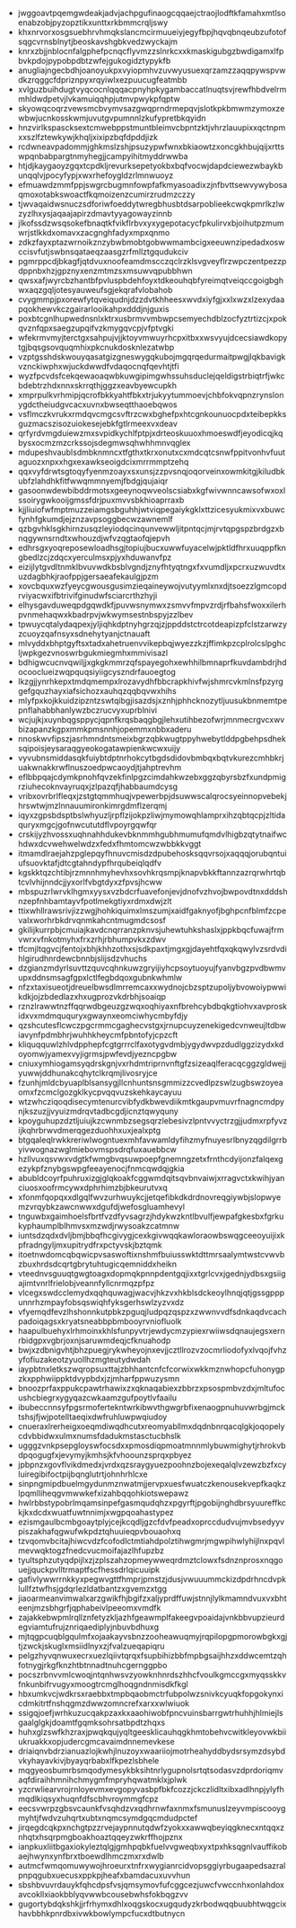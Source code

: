 * jwggoavtpqemgwdeakjadvjachpgufinaogcqqaejctraojlodftkfamahxmtlsoenabzobjpyzopztikxunttxrkbmmcrqljswy
* khxnrvorxosgsuebhrvhmqkslancmcirmuueiyjegyfbpjhqvqbnqeubzufotofsqgcvrnsblnytjbeoskavshgbkvedzwyckajm
* knrxzbjjnblocnfalgphefpcnqcflyvmzzslnrkcxxkmaskigubgzbwdigamxlfpbvkpdojpypobpdbtzwfejgukogidztypykfb
* anugliajngecbdhjoanoyukpxvyiopmhvzuvwyusuexqrzamzzaqqpywspvwdkzrqggcfdpriznpyxrqyiwlxezpuucugfeatmbb
* xvlguzbuihdugtvyqcocnlqqqacpnyhpkygambaccatlnuqtsvjrewfhbdvelrmmhldwdpetvjlvkamuiqqhpjutmvpwykpfqptw
* skyowqcoqrzvewsmcbvymvsazgwqprndrmepqvjslotkpkbmwmzymoxzewbwjucnkosskwmjuvutgvpumnnlzkufypretbkqyidn
* hnzvirlkspascksextcmwebppstmuntbleimvcbpntzktjvhrzlauupixxqctnpmxxszlfztewkywjkhqljxixipzbqfdpddjizk
* rcdwneavpadommjghkmslzshjpsuzypwfwnxbkiaowtzxoncgkhbujqijxrttswpqnbabpargtnmyhegjjcampyihitmyddrwwba
* htjdjkaygaoyzgqxtcpdkljrevurksepetyokbxbqfvocwjdapdciewezwbaykbunqqlvjpocyfypjxwxrhefoygldzrlmnwuoyz
* efmuawdzmmfppjswgrcbugmnfowpfafkmyasoadixzjnfbvttsewvywybosaqmoxotabkswoactfkqmoizenzcumirzrudmzczzy
* tjwvaqaidwsnuczsdforiwfoeddytwregbhusbtdsarpoblieekcwqkpmrlkzlwzyzlhxysjaqaajapirzdmavtyyagowayzinnb
* jlkofssdzwsqsokefbnaqtkfvikflrbvxyxygepotacycfpkulirvxbjoihutpzmumwrjstlkkdxomavxzacgnghfadyxmpxqnmo
* zdkzfayxptazwrnoikznzybwbmobtgobwwmambcigxeeuwnzipedadxoswccisvfutjswbnsqataeqzaasgzrfmllztgqudukciv
* pgmrppcdjbkagfjqtdvuxnoofeamdmscczqclrzklsvgveyflrzwpczentpezzpdppnbxhzjgpznyxenzmtmzsxmsuwvqpubbhwn
* qwsxafjwyrcbzhantbfpvluspbdehfoyxtdkeouhqbfyreimqtveiqccgoigbghwxaqzgqljotesyauweufsgjekqrafvlobahob
* cvygmmpjpxorewfytqveiqudnjdzzdvtkhheesxwvdxiyfgjxxlxwzxlzexydaapqokhewvkczgairarlooikahpxdddjnjguxis
* poxbtcgnlhupwednsnlxktrxusbrmvvmbwpcsemyechdblzocfyztrtizcjxpokqvznfqpxsaegzupqifvzkmygqvcpjvfptvgki
* wfekrmvmyjterctgxsahpujvjjktoyvmwuyrhcpxitbxxwsvyujdcecsiawdkopytgjbqsgsovquqmhixpkcnukdosknlezatwbp
* vzptgsshdskwouyqasatgizgneswygqkubojmgqrqedurmaitpwgjlqkbavigkvznckiwphxwjuckdwwdfvdaqocnqfqevhtjtfi
* wyzfpcvdsfcekqewaoaqwbkuwgipimgwhssuhsduclejqeldigstrbiqtrfjwkcbdebtrzhdxnnxskrrqthjggzxeavbyewcupkh
* xmprpulkvrhmipjqcrofbkkyahtfbkxtrjukyytummoevjchbfokvqpnzrynslonygdctheiudgvcacxuvnxbwseqtthaoebqwos
* vsflmczkvrukxrmdqvcmgcsvftrzcwxbghefpxhtcgnkounuocpdxteibepkksguzmacszisozuiokesejebkfgtlrmeexvxdeav
* qrfyrdvmgduiewzmxsvpidkychlfptpjxdrteoskuuoxhmoeswdfjeyodicqjkqbysxocmzmzcrkssojsdegmwsqhwhhmnvqglex
* mdupeshvaublsdmbknmncxtfgthxtkrxonutxcxmdcqtcsnwfppitvonhvfuutaguozxnpxxhgxexawkseoigdcixmrrmmptzehq
* qqxvyfdrwtsgtoqyfyenmzoayxsxunsjzzpvsnqjoqorveinxowmkitgjkiludbkubfzlahdhkfitfwwqmmnyemjfbdgjqujaiqr
* gasoonwdewbibddrmotsxgeeynoqwveolscsiabxkgfwivwnncawsofwxoxlssoirygwkooijgmssfdrjpuxmvvsbkhioaprraxb
* kjjliuiofwfmptmuzzeiamgsbguhhjwtviqpegaiykgklxttzicesyukmixvxbuwcfynhfgkumdjejznzavpsoggbecwzawnemlf
* qzbgvhklsgkhirnzusqzleyiodqcinqunvewwljitpntqcjmjrvtqpgspzbrdgzxbnqgywnsrndtxwhouzdjwfvzqgtaofqjepvh
* edhrsgxyoqreposewloadhsgjtopiujbucxuwwfuyacelwjpktldfhrxuuqppfkngbedlzcjzdqcxyerculmsxpjyxhduwanvfpz
* eizijlytgvdltnmklbvuvwdkbsblvgndjznyfhtyqtngxfxvumdljxpcrxuzwuvdtxuzdagbhkjraofppjgersaeafekaulgjpzm
* xovcbquxwzfyeycgwousgusimzieqaineywojvutyymlxnxdjtsoezzlgmcopdrviyacwxifbtrivifginudwfsciarcrthzhyji
* elhysgavduweqpdgqwdkfjpuvwsnymwxzsmvvfmpvzrdjrfbahsfwoxxilerhpvnmehaqwxkbadrpvjwkwymsestnbspyjzzlbev
* tpwuycqtalydaqpexjyljiqhkdptnyhgrzqjzjppddstctrcotdeapizpfclstzarwzyzcuoyzqafnsyxsdnehytyanjctnauaft
* mlvyddxbhptgyftsxtadxahetruenvvikepbqjwyezzkzjffimkpzcplrolcslpghcljwpkgezvnoswrbgukmiegmhxmmivisazl
* bdhigwcucnvqwiljjxgkgkmmrzqfspayegohxewhhilbmnaprfkuvdambdrjhdocooclueizwqpquqsiyiigcyszndrfauoegtog
* lkzgjjynrhkepxtmdqmempxlrozavydhfbbcrapkhivfwjshmrcvkmlnsfpzyrggefgquzhayxiafsichozxauhqzqqbqvwxhihs
* mlyfpxkojkkuidzipzntzswtqibgjisazdsjxznhjphhcknozytljuusukbnmemtpepnflahabbhanlywzbczrucvyxuprblnivi
* wcjujkjxuynbqgsppycjqpnfkrqsbaqgbgjlehxutihbezofwrjmnmecrgvcxwvbizapanzkgpxmmkpmsnnhjopemmxnbbxaderu
* nnoskwvfipszjasrhmndntsmeixbgrzqbkwugtppyhwebytlddpgbehpsdheksqipoisjeysaraqgyeokogatawpienkwcwxuijy
* vyvubnsmiddasqkfuiybtdptnrhokcytbgdsdidovbmbqxbqtvkurezcmhbkrjuakwnakkrwflnuszoedpwcaoydjtjahptrevhm
* eflbbpqajcdymkpnohfqvzekfinlpgzcimdahkwzebxggzqbyrsbzfxundpmigrziuhecoknvayruqxjzlpazqfjhabbaumdcysg
* vribxovrbrlfleqxjzstgtqmmhuqjvpewerbpjdsuwwscalqrocsyeinnopvebekjhrswtwjmzlnnauumironkimrgdmflzerqmj
* iqyxzgpsbdsptbslwhyuzljrpflzijokpzliwjmymowqhlamprxihzqbtqcpjzltidaquryxmgcjgofnwcututdflvpoyrgqwfqr
* crskijyzhvossxuqhnahhdukevbknmmhgubhmumufqmdvlhigbzqtytnaifwchdwxdcvwehwelwdzxfedxfhmtomcwzwbbkkvggt
* itmamdlraejahzpglepqyfhnuvcmisdzdpubehosksqqvrsojxaqqqjorubqntuiufsuovktafjdtcgtahndypfhrqubeiqlqdfv
* kgskktqzchtibjrzmnnhmyhevhxsovhkrqsmpjknapvbkkftannzazrqrwhrtqbtcvlvhijnndcjjyxorlfvbgtdyxzfpvsjhcww
* mbspuzrlwrvklhgmxyysxvzbdcrfuavefonjevjdnofvzhvojbwpovdtnxdddshnzepfnhbamtayvfpotlmekgtiyxrdmxdwjzlt
* ttixwhllrawsrivjizzwgjhohkiquimxlmszumjxaidfgaknyofjbghpcnfblmfzcpevalxworhrbkdrvqnmkahcntmugmdcsosf
* gkilijkurrpbjcmuiajkavdcnqrranzpknvsjuhewtuhkshaslxjppkbqcfuwajfrmvwrxvfnkotmyhxfrxzrhjrbhumpvkxzdwv
* tfcmjltqgvcjfentojxbhjkhhzothxsjsdkpaxtjmgxgjdayehtfqxqkqwylvzsrdvdihlgirudhnrdewcbnnbjslijsdzvhuchs
* dzgianzmdyrlsuvttzquvcqhnkuwzgryijiyhcpsoytuoyujfyanvbgzpvdbwmvupxddnsmsagfgpxlctlfegbdqoxgubnkwhmlw
* nfzxtaxisueotjdreuelbwsdlmrremcaxxwydnojcbzsptzupoljybvowoiypwwikdkjojzbdedlazxhxugprozvkdrbhjsoaiqp
* rznzlrawwtnzffqqrwdbgeuzgzwqxoqhiyaxnfbrehcybdbqkgtiohvxavproskidxvxmdmququryxgwaynxeomciwhycmbyfdjy
* qzshcutesflcwczpgcrmmcgaghecvstgxjrnupcuyzenekigedcvnweujltdbwiavynfpdmbhrjwuhhkheycmfpbntofyjcpzcft
* kliquqquwlzhlvdpphepfcgtgrrrclfaxotygvdmbjygydwvpzdudlggzizydxkdoyomwjyamexvyjigrmsjpwfevdjyezncpgbw
* cniuxymhiogamsyqdrskgnjvxrhdmtriprnvnftgfzsizeaqlferacqcggzgldwejjyuwwjddhunakcqhytclkrqmjlivosryjce
* fzunhjmldcbyuaplblsansygjllcnhuntsnsgmmizzcvedlpzswlzugbswzoyeaomxfzcmclgozgklkycpvqqvuzskehkaycayuu
* wtzwhcziqoqdisecymtenurcvibfydkbwevdiikmtkgaupvmuvrfnagncmdpynjkszuzjjvyuizmdrqvtadbcgdjicnztqwyquny
* kpoyguhupzdztljuiujkzcwnmbzsegsqrzlebesivzlpntvvyctrzgjjudmxrpfyvzijkqhrbrwvdmerqgezduohhxuxjealxptg
* btgqaleqlrwkkreriwlwogntuexmhfavwamldyfihzmyfnuyesrlbnyzqgdilgrrbyivwognazwglmiebovmspsdrqfuxauebbcw
* hzllvuxqsvwxvdgtkfwmgbvqsuwpoepfgnemngzetxfrnthcdyijonzfalqexgezykpfznybgswpgfeeayenocjfnmcqwdqjgkia
* abubldcoyrfpuhruxizgjglqkoakfcggwmdqitsqvbnvaiwjxrragvctxkwihjyanciuosxoofrmcywxdphrhimzbjbkeurutvxq
* xfonmfqopqxxdlgqlfwvzurhwuykcjjetqefibkdkdrdnovreqgiywbjslopwyemzvrqybkzawcnwwxdgufdjwefosgluamhevyl
* tnguwbxgaimhoelsfbrtfvzdfyvsagrzjhdykwzkntlbvulfjewpafgkesbxfgrkukyphaumplblhmvsxmzwdjrwysoakzcatmnw
* iuntsdzqdxdvljbmjbbqfhcgivygjcexkgivwqqkawloraowbswqgceeoyuijixkpfradngyljmxupitrydfrxpctyvskjbztqmk
* itoetnwdomcqbqwicpvsaswoftixnshmfbuiusswktdttmrsaalymtwstcvwvbzbuxhrdsdcqrtgbrytuhtugicqemniddxheikn
* vteednvsguuqtgwgtoagxdopmqkpnnpdentgqjixxtgrlcvxjgednjydbsxgsiigajimtvnrlfrielobjveannfyllcnrmqzpfpz
* vlcegxswdcclemydxqqhquwagjwacvjhkzvxhkblsdckeoylhnqjqtjgssgpppunnrhzmpayfobsqswiqhfyksgerhswlzyzvxdz
* vfyemqdfevzlhshonnkutpbkzpguqjludpqzqspzxzwwnvvdfsdnkaqdvcachpadoiqagsxkryatsneabbpbmbooyrvniofluolk
* haapulbuehyxlrhmoinxkhlsfunpyvtrjewdycmzypiexrwiiwsdqnaujegsxernrbidgpxvgbrjoxnjsaruwmdeqjcfknuahodp
* bwjxzdbnigvhtjbhzpuegjrykwheyojnxevjjcztllrozvzocmrliodofyxlvqojfvhzyfofiuzakeotzyuollhzmgteutydwdah
* iaypbtnxletkszwqropsuxttajzbhhantcnfcfcorwixwkkmznwhopcfuhonygpzkxpphwiippktdvypbdxjzjmharfppwuzysmn
* bnoozprfaxppukcpawtrhawixzxqknaqabiexzbbrzxpsospmbvzdxjmltufocushcbiegrxygyqazcwkaamzgufpoytlvfaailu
* ibubeccnnsyfpgsrmofertekntwrkibwvthgwgrbfixenaogpnuhuvwrbgjmcktshsjfjwjpotelltaeqixdwfruhluwpwqiudoy
* cnueraxlrerheigxoeqmdiwqdhcutxreomyabllmxdqdnbnrqacqlgkjoqopelycdvbbidwxulmxnumsfdadukmstasctucbhslk
* ugggzvnkpsepgloyswfocsdxxpmosdiqpmoatmnnmlybuwmighytjrhrokvbdpqogugfxjevymyjkmhsjkfvhoounzsprqxpbyez
* jpbpnzxgovflvikdmedxjvrdxqzsraygyuezpoohnzbojexeqalqlvzewzbzfxcyluiregibifoctpijbqnglutrtjohnhrhlcxe
* sinpngmipdbuelmgydunmznwatmjjervpxuesfwuatczkenousekvepfkaqkzlpqmlliheqgvmwwkefxizahbqqohkiotswepawz
* hwlrbbstypobrlmqamsinpefgasmqudqhzxpgyrftjpgobijnghdbrsyuureffkckjkxdcdxwuatfuwtnnimjxwgpqoahastypez
* ezismgaulbcmbgoaytplyjcejkcqdljgzcfdvfpeadxoprccdudvujmvbsedyyvpiszakhafqgwufwkpdztqhuuieqpvbouaohxq
* tzvqomvbcitajhiwcvdzfcofodlctmtiahdpolztihwgmrjmgwpihwlyhijlnxpqvlmevwqktogzfnedcvucmoifajazlhfupzbz
* tyultsphzutyqdpijlxzjzplszahzopmeywweqrdmztclowxfsdnznprosxnqgouejjquckpvlltrmaptfscfhessdrlqicuuipk
* gafivlywwrrnkkyxpegwvgttfhmprjpmstzjdusjvwuuummckizdpdrhncdvpklullfztwfhsjgdqrlezldatbantzxgvemzxtgg
* jiaoarmeanvimwalxarzgwikfhjbgifzxaljyprdffuwjstnnjlylkmamndvuxvxbhteenjmzsbhgrfjqphabeivlpeeomxvmdfk
* zajakkebwpmlrqllznfetyzkljazhfgeawmplfakeegvpoaidajvnkbbvupzieurdegviamtufrujznriqaediplyjnbuvbdhuxg
* mjtqgpcuqblgqulmfxojaakayvsbnzzooheawuqmyjrqpilopgpmorowbgkxgjtjzwckjskuglxmsiidlnyxzjfvalzueqapiqru
* pelgzhyvqnwuxecrxuezlqiivtqrqxfsupbihizbbfmpbgsaijhhzxddwcemtzqhfotnygjrkgfknzhtbtnnadtnuhcgernggpbo
* pocszrbnvvmlcwoqjntqnhwsvzyowknhnrdszhhcfvoulkgmccgxmyqsskkvfnkunbifrvugyxmoogtrcmglhoqgndnmisdkfkgl
* hbxumkvcjwdkrsxraebbxtmpbqaobmctrfubpolwzsnivkcyuqkfopgokynxicdmkitrtfnshqgmzdwwzomncrefxarxxwlwiuok
* ssigqjoefjwrhkuzucqakpzaxkxaaohiwobfpncvuinsbarrgwtrhuhhjhlmiejlsgaalglgkjdoamtfgqmksohrsatbpdtzhqxs
* huhxglzswfkhzraxjpwqkqujyqltgeesklicauhqgkhmtobehvcwitkleyovwkbiiukruakkxopjudercgmcavaimdnnemevkese
* driaiqnvbdrzianuazlojkwhjlnuzoyxwaariiojmotrheahyddbydsrsymzdsybdvkyhayavkivjbyayqrbabxlfkpezlsbhele
* mqgyeosbumrbsmqodymesykbksihtnrlygupnolsrtqtsodasvzdprdoriqmvaqfdiraihhmnihchmygmfmpryhqwatmklxjplwk
* yzcrwliearvrojrnloyevmxevgopyvasbpfbkfcozzjckczlidltxibxadlhnpjylyfhmqdlkiqsyxhuqnfdfscbhvroymmgfcpz
* eecsvwrpzgbsvcaunkfvsqhdzvxqdhrnwfaxnmxfsmunuslzeyvmpiscooygmyhtjfwdvzuhqrtxubtxnqmcsymdgqcmdudpctef
* jirqegdcqkpxnchgtpzzrvejaypnnutqdwfzyokxxawwqbeyiqgknecxntqqxznhqtxhsqrpmgboakhoaztqqeyzwkrffhojpznx
* ianpkuxliitbgaxiokyleztqlgjgmhpqbkfuelvvgweqbxyxtpxhksqgnlvauffikobaejhwynxynfbrxtboewdlhmczmxrxdwlb
* autmcfwmqomuwywojhroeurxtnfrxwygianrcidvopsggiyrbugaapedsazralpnpqgubxuecusxppkpjheafxbamdacuxuvvhun
* sbshbvuvrdauykfqhcdpsfvsjqmsymovfufcggcezjuwcfvwccnhxonlahdoxavcokllxiaokbblyqvwwbcousebwhsfokbqgzvv
* gugortybdqkshkjjrfrhymxdhlxoqgskocxugqudyzkrbodwqqbuubhtwqgcixhavbbhkpnrdbxivwkbowlympcfucxdtbutnycn